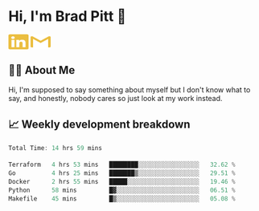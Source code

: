 # Hi, I'm Brad Pitt 👋


<a href="https://www.linkedin.com/in/mathias-mauraisin/" target="blank"><img align="center" src="./icons/linkedin.svg" alt="https://www.linkedin.com/in/mathias-mauraisin/" height="30" width="40" /></a>
<a href="mailto:mathias.mauraisin.pro@gmail.com" target="blank"><img align="center" src="./icons/gmail.svg" alt="redrew" height="30" width="40" /></a>




<!-- ![snap](images/Snap_dark.png?raw=true) -->
<!-- ![snap](images/Snap_dark_bg.png?raw=true) -->


<!-- [![My Skills](https://skillicons.dev/icons?i=c,cpp,html,css,js,ts,)](https://skillicons.dev) -->

## 🙋‍♂️&nbsp;About Me

Hi, I'm supposed to say something about myself but I don't know what to say, and honestly, nobody cares so just look at my work instead.

## 📈&nbsp;Weekly development breakdown

<!-- [![mamaurai's 42 stats](https://badge42.vercel.app/api/v2/cl1l4qz93000609l4yixitcl4/stats?cursusId=21&coalitionId=45)](https://github.com/JaeSeoKim/badge42) -->





<!--START_SECTION:waka-->

```rust
Total Time: 14 hrs 59 mins

Terraform   4 hrs 53 mins   ████████░░░░░░░░░░░░░░░░░   32.62 %
Go          4 hrs 25 mins   ███████▒░░░░░░░░░░░░░░░░░   29.51 %
Docker      2 hrs 55 mins   █████░░░░░░░░░░░░░░░░░░░░   19.46 %
Python      58 mins         █▓░░░░░░░░░░░░░░░░░░░░░░░   06.51 %
Makefile    45 mins         █▒░░░░░░░░░░░░░░░░░░░░░░░   05.08 %
```

<!--END_SECTION:waka-->



